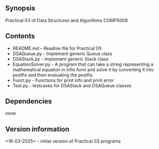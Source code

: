 ## Synopsis
Practical 03 of Data Structures and Algorithms COMP5008
 
## Contents
- README.md – Readme file for Practical 03
- DSAQueue.py - Implement generic Queue class 
- DSAStack.py - Implement generic Stack class
- EquationSolver.py - A program that can take a string representing a mathematical
                    equation in infix form and solve it by converting it into postfix and then evaluating the
                    postfix.
- Funct.py - Functions for print info and print error
-  Test.py - testcases for DSAStack and DSAQueue classes 

## Dependencies
none
 
## Version information
<18-03-2025> - initial version of Practical 03 programs
